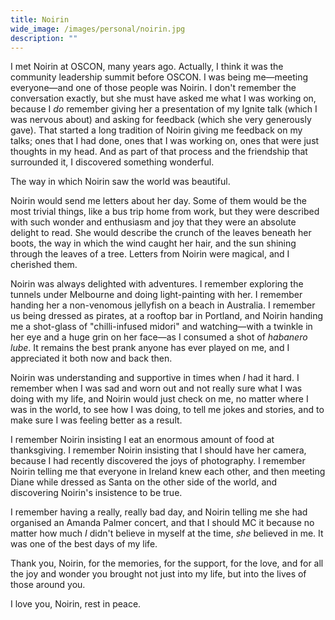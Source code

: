 ```yaml
---
title: Noirin
wide_image: /images/personal/noirin.jpg
description: ""
---
```


I met Noirin at OSCON, many years ago. Actually, I think it was the community leadership summit before OSCON. I was being me—meeting everyone—and one of those people was Noirin. I don't remember the conversation exactly, but she must have asked me what I was working on, because I *do* remember giving her a presentation of my Ignite talk (which I was nervous about) and asking for feedback (which she very generously gave). That started a long tradition of Noirin giving me feedback on my talks; ones that I had done, ones that I was working on, ones that were just thoughts in my head. And as part of that process and the friendship that surrounded it, I discovered something wonderful.

The way in which Noirin saw the world was beautiful.

<!--more-->

Noirin would send me letters about her day. Some of them would be the most trivial things, like a bus trip home from work, but they were described with such wonder and enthusiasm and joy that they were an absolute delight to read. She would describe the crunch of the leaves beneath her boots, the way in which the wind caught her hair, and the sun shining through the leaves of a tree. Letters from Noirin were magical, and I cherished them.

Noirin was always delighted with adventures. I remember exploring the tunnels under Melbourne and doing light-painting with her. I remember handing her a non-venomous jellyfish on a beach in Australia. I remember us being dressed as pirates, at a rooftop bar in Portland, and Noirin handing me a shot-glass of "chilli-infused midori" and watching—with a twinkle in her eye and a huge grin on her face—as I consumed a shot of *habanero lube*. It remains the best prank anyone has ever played on me, and I appreciated it both now and back then.

Noirin was understanding and supportive in times when *I* had it hard. I remember when I was sad and worn out and not really sure what I was doing with my life, and Noirin would just check on me, no matter where I was in the world, to see how I was doing, to tell me jokes and stories, and to make sure I was feeling better as a result.

I remember Noirin insisting I eat an enormous amount of food at thanksgiving. I remember Noirin insisting that I should have her camera, because I had recently discovered the joys of photography. I remember Noirin telling me that everyone in Ireland knew each other, and then meeting Diane while dressed as Santa on the other side of the world, and discovering Noirin's insistence to be true.

I remember having a really, really bad day, and Noirin telling me she had organised an Amanda Palmer concert, and that I should MC it because no matter how much *I* didn't believe in myself at the time, *she* believed in me. It was one of the best days of my life.

Thank you, Noirin, for the memories, for the support, for the love, and for all the joy and wonder you brought not just into my life, but into the lives of those around you.

I love you, Noirin, rest in peace. 
